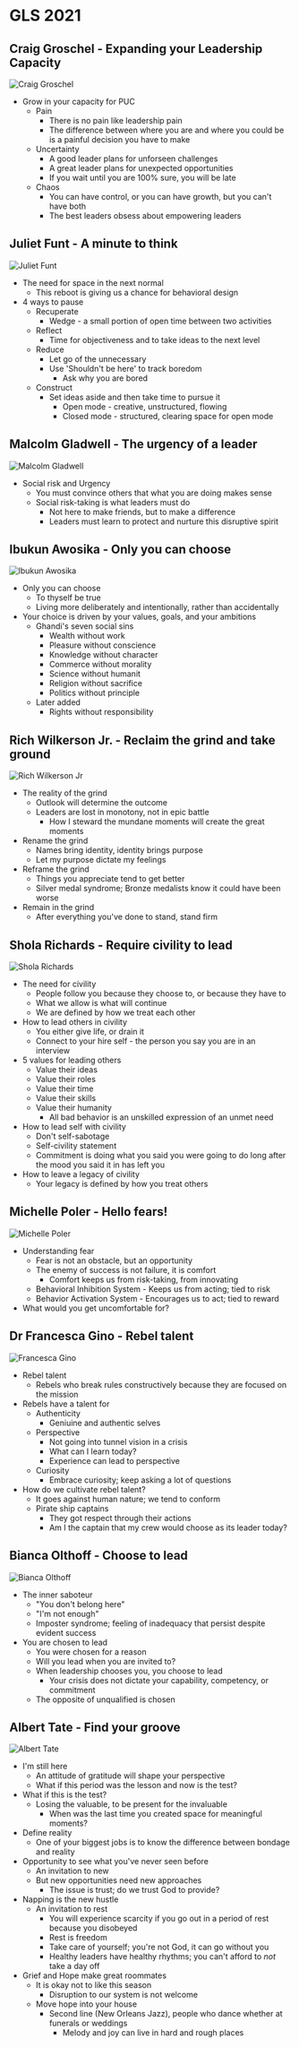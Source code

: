 # GLS 2021

## Craig Groschel - Expanding your Leadership Capacity
![Craig Groschel](./GLS2021_CraigGroschel.png)
* Grow in your capacity for PUC
  * Pain
    * There is no pain like leadership pain
    * The difference between where you are and where you could be is a painful decision you have to make
  * Uncertainty
    * A good leader plans for unforseen challenges
    * A great leader plans for unexpected opportunities
    * If you wait until you are 100% sure, you will be late
  * Chaos
    * You can have control, or you can have growth, but you can't have both
    * The best leaders obsess about empowering leaders

## Juliet Funt - A minute to think
![Juliet Funt](./GLS2021_JulietFunt.png)
* The need for space in the next normal
  * This reboot is giving us a chance for behavioral design
* 4 ways to pause
  * Recuperate
    * Wedge - a small portion of open time between two activities
  * Reflect
    * Time for objectiveness and to take ideas to the next level
  * Reduce
    * Let go of the unnecessary
    * Use 'Shouldn't be here' to track boredom
      * Ask why you are bored
  * Construct
    * Set ideas aside and then take time to pursue it
      * Open mode - creative, unstructured, flowing
      * Closed mode - structured, clearing space for open mode

## Malcolm Gladwell - The urgency of a leader
![Malcolm Gladwell](./GLS2021_MalcolmGladwell.png)
* Social risk and Urgency
  * You must convince others that what you are doing makes sense
  * Social risk-taking is what leaders must do
    * Not here to make friends, but to make a difference
    * Leaders must learn to protect and nurture this disruptive spirit

## Ibukun Awosika - Only you can choose
![Ibukun Awosika](./GLS2021_IbukunAwosika.png)
* Only you can choose
  * To thyself be true
  * Living more deliberately and intentionally, rather than accidentally
* Your choice is driven by your values, goals, and your ambitions
  * Ghandi's seven social sins
    * Wealth without work
    * Pleasure without conscience
    * Knowledge without character
    * Commerce without morality
    * Science without humanit
    * Religion without sacrifice
    * Politics without principle
  * Later added
    * Rights without responsibility

## Rich Wilkerson Jr. - Reclaim the grind and take ground
![Rich Wilkerson Jr](./GLS2021_RichWilkersonJr.png)
* The reality of the grind
  * Outlook will determine the outcome
  * Leaders are lost in monotony, not in epic battle
    * How I steward the mundane moments will create the great moments
* Rename the grind
  * Names bring identity, identity brings purpose
  * Let my purpose dictate my feelings
* Reframe the grind
  * Things you appreciate tend to get better
  * Silver medal syndrome; Bronze medalists know it could have been worse
* Remain in the grind
  * After everything you've done to stand, stand firm

## Shola Richards - Require civility to lead
![Shola Richards](./GLS2021_SholaRichards.png)
* The need for civility
  * People follow you because they choose to, or because they have to
  * What we allow is what will continue
  * We are defined by how we treat each other
* How to lead others in civility
  * You either give life, or drain it
  * Connect to your hire self - the person you say you are in an interview
* 5 values for leading others
  * Value their ideas
  * Value their roles
  * Value their time
  * Value their skills
  * Value their humanity
    * All bad behavior is an unskilled expression of an unmet need
* How to lead self with civility
  * Don't self-sabotage
  * Self-civility statement
  * Commitment is doing what you said you were going to do long after the mood you said it in has left you
* How to leave a legacy of civility
  * Your legacy is defined by how you treat others

## Michelle Poler - Hello fears!
![Michelle Poler](./GLS2021_MichellePoler.pnge)
* Understanding fear
  * Fear is not an obstacle, but an opportunity
  * The enemy of success is not failure, it is comfort
    * Comfort keeps us from risk-taking, from innovating
  * Behavioral Inhibition System - Keeps us from acting; tied to risk
  * Behavior Activation System - Encourages us to act; tied to reward
* What would you get uncomfortable for?

## Dr Francesca Gino - Rebel talent
![Francesca Gino](./GLS2021_FrancescaGino.png)
* Rebel talent
  * Rebels who break rules constructively because they are focused on the mission
* Rebels have a talent for
  * Authenticity
    * Geniuine and authentic selves
  * Perspective
    * Not going into tunnel vision in a crisis
    * What can I learn today?
    * Experience can lead to perspective
  * Curiosity
    * Embrace curiosity; keep asking a lot of questions
* How do we cultivate rebel talent?
  * It goes against human nature; we tend to conform
  * Pirate ship captains
    * They got respect through their actions
    * Am I the captain that my crew would choose as its leader today?

## Bianca Olthoff - Choose to lead
![Bianca Olthoff](./GLS2021_BiancaOlthoff.png)
* The inner saboteur
  * "You don't belong here"
  * "I'm not enough"
  * Imposter syndrome; feeling of inadequacy that persist despite evident success
* You are chosen to lead
  * You were chosen for a reason
  * Will you lead when you are invited to?
  * When leadership chooses you, you choose to lead
    * Your crisis does not dictate your capability, competency, or commitment
  * The opposite of unqualified is chosen

## Albert Tate - Find your groove
![Albert Tate](./GLS2021_AlbertTate.png)
* I'm still here
  * An attitude of gratitude will shape your perspective
  * What if this period was the lesson and now is the test?
* What if this is the test?
  * Losing the valuable, to be present for the invaluable
    * When was the last time you created space for meaningful moments?
* Define reality
  * One of your biggest jobs is to know the difference between bondage and reality
* Opportunity to see what you've never seen before
  * An invitation to new
  * But new opportunities need new approaches
    * The issue is trust; do we trust God to provide?
* Napping is the new hustle
  * An invitation to rest
    * You will experience scarcity if you go out in a period of rest because you disobeyed
    * Rest is freedom
    * Take care of yourself; you're not God, it can go without you
    * Healthy leaders have healthy rhythms; you can't afford to *not* take a day off
* Grief and Hope make great roommates
  * It is okay not to like this season
    * Disruption to our system is not welcome
  * Move hope into your house
    * Second line (New Orleans Jazz), people who dance whether at funerals or weddings
      * Melody and joy can live in hard and rough places
